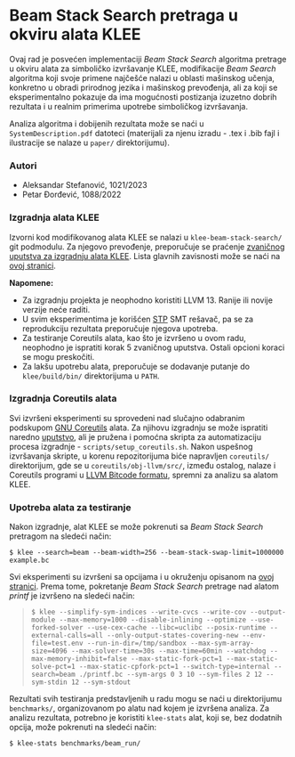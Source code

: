 # Beam Stack Search pretraga u okviru alata KLEE

Ovaj rad je posvećen implementaciji *Beam Stack Search* algoritma pretrage u okviru alata za simboličko izvršavanje KLEE, modifikacije *Beam Search* algoritma koji svoje primene najčešće nalazi u oblasti mašinskog učenja, konkretno u obradi prirodnog jezika i mašinskog prevođenja, ali za koji se eksperimentalno pokazuje da ima mogućnosti postizanja izuzetno dobrih rezultata i u realnim primerima upotrebe simboličkog izvršavanja.

Analiza algoritma i dobijenih rezultata može se naći u `SystemDescription.pdf` datoteci (materijali za njenu izradu - .tex i .bib fajl i ilustracije se nalaze u `paper/` direktorijumu).

### Autori
- Aleksandar Stefanović, 1021/2023
- Petar Đorđević, 1088/2022

### Izgradnja alata KLEE

Izvorni kod modifikovanog alata KLEE se nalazi u `klee-beam-stack-search/` git podmodulu. Za njegovo prevođenje, preporučuje se praćenje [zvaničnog uputstva za izgradnju alata KLEE](https://klee-se.org/build/build-llvm13/). Lista glavnih zavisnosti može se naći na [ovoj stranici](https://klee-se.org/build/dependencies/).

**Napomene:**
- Za izgradnju projekta je neophodno koristiti LLVM 13. Ranije ili novije verzije neće raditi.
- U svim eksperimentima je korišćen [STP](https://github.com/stp/stp) SMT rešavač, pa se za reprodukciju rezultata preporučuje njegova upotreba.
- Za testiranje Coreutils alata, kao što je izvršeno u ovom radu, neophodno je ispratiti korak 5 zvaničnog uputstva. Ostali opcioni koraci se mogu preskočiti.
- Za lakšu upotrebu alata, preporučuje se dodavanje putanje do `klee/build/bin/` direktorijuma u `PATH`.

### Izgradnja Coreutils alata

Svi izvršeni eksperimenti su sprovedeni nad slučajno odabranim podskupom [GNU Coreutils](https://www.gnu.org/software/coreutils/) alata. Za njihovu izgradnju se može ispratiti naredno [uputstvo](https://klee-se.org/tutorials/testing-coreutils/), ali je pružena i pomoćna skripta za automatizaciju procesa izgradnje - `scripts/setup_coreutils.sh`. Nakon uspešnog izvršavanja skripte, u korenu repozitorijuma biće napravljen `coreutils/` direktorijum, gde se u `coreutils/obj-llvm/src/`, između ostalog, nalaze i Coreutils programi u [LLVM Bitcode formatu](https://llvm.org/docs/BitCodeFormat.html), spremni za analizu sa alatom KLEE.

### Upotreba alata za testiranje

Nakon izgradnje, alat KLEE se može pokrenuti sa *Beam Stack Search* pretragom na sledeći način:

    $ klee --search=beam --beam-width=256 --beam-stack-swap-limit=1000000 example.bc

Svi eksperimenti su izvršeni sa opcijama i u okruženju opisanom na [ovoj stranici](http://klee-se.org/docs/coreutils-experiments/). Prema tome, pokretanje *Beam Stack Search* pretrage nad alatom *printf* je izvršeno na sledeći način:

>```$ klee --simplify-sym-indices --write-cvcs --write-cov --output-module --max-memory=1000 --disable-inlining --optimize --use-forked-solver --use-cex-cache --libc=uclibc --posix-runtime --external-calls=all --only-output-states-covering-new --env-file=test.env --run-in-dir=/tmp/sandbox --max-sym-array-size=4096 --max-solver-time=30s --max-time=60min --watchdog --max-memory-inhibit=false --max-static-fork-pct=1 --max-static-solve-pct=1 --max-static-cpfork-pct=1 --switch-type=internal --search=beam ./printf.bc --sym-args 0 3 10 --sym-files 2 12 --sym-stdin 12 --sym-stdout```

Rezultati svih testiranja predstavljenih u radu mogu se naći u direktorijumu `benchmarks/`, organizovanom po alatu nad kojem je izvršena analiza. Za analizu rezultata, potrebno je koristiti `klee-stats` alat, koji se, bez dodatnih opcija, može pokrenuti na sledeći način:

    $ klee-stats benchmarks/beam_run/
